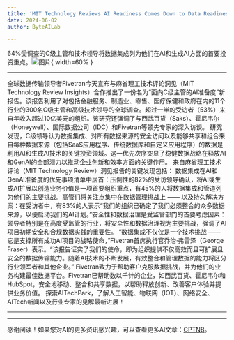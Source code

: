 ```yaml
---
title: 'MIT Technology Reviews AI Readiness Comes Down to Data Readiness'
date: 2024-06-02
author: ByteAILab

---
```


64%受调查的C级主管和技术领导将数据集成列为他们在AI和生成AI方面的首要投资重点。![图片](https://ai-techpark.com/wp-content/uploads/2024/05/MIT-960x540.jpg){ width=60% }

---

全球数据传输领导者Fivetran今天宣布与麻省理工技术评论洞见（MIT Technology Review Insights）合作推出了一份名为“面向C级主管的AI准备度”新报告。该报告利用了对包括金融服务、制造业、零售、医疗保健和政府在内的11个行业的300名C级主管和高级技术领导的全球调查。超过一半的受访者（53%）来自年收入超过10亿美元的组织。该研究还强调了与西武百货（Saks）、霍尼韦尔（Honeywell）、国际数据公司（IDC）和Fivetran等领先专家的深入访谈。
研究发现，C级领导认为数据集成、对所有数据来源的安全访问以及能够共享和组合来自每种数据来源（包括SaaS应用程序、传统数据库和自定义应用程序）的数据是利用AI和生成AI技术的关键投资领域。这一优先次序突显了稳健数据战略在释放AI和GenAI的全部潜力以推动企业创新和效率方面的关键作用。
来自麻省理工技术评论（MIT Technology Review）洞见报告的关键发现包括：
数据集成在AI和GenAI准备度的优先事项清单中居首：压倒性的82%的受访领导确认，将AI或生成AI扩展以创造业务价值是一项首要组织重点，有45%的人将数据集成和管道列为他们的主要挑战。高管们将关注点集中在数据管理挑战上 —— 以及持久解决方案：在受访者中，有83%的人表示“我们的组织已确定了我们必须整合的众多数据来源，以便启动我们的AI计划。”安全性和数据治理是受监管部门的首要考虑因素：领导者特别是在高度受监管的行业，将安全性和数据治理视为主要挑战，强调了AI项目初期安全和合规数据实践的重要性。
“数据集成不仅仅是一个技术挑战 —— 它是支撑所有成功AI项目的战略使命，”Fivetran首席执行官乔治·弗雷泽（George Fraser）表示。“该报告证实了我们的使命，即为组织提供不仅高效而且可扩展且安全的数据传输能力。随着AI技术的不断发展，有效整合和管理数据的能力将区分行业领军者和其他企业。”
Fivetran致力于帮助客户克服数据挑战，并为他们的业务构建最佳数据平台。Fivetran已帮助数以千计的企业，如西武百货、霍尼韦尔和HubSpot，安全地移动、整合和共享数据，以帮助释放创新、改善客户体验并提供业务价值。
探索AITechPark，了解人工智能、物联网（IOT）、网络安全、AITech新闻以及行业专家的见解最新进展！

---
---
感谢阅读！如果您对AI的更多资讯感兴趣，可以查看更多AI文章：[GPTNB](https://gptnb.com)。